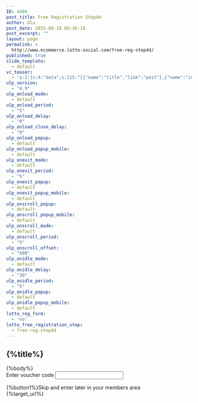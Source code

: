 ```yaml
---
ID: 4499
post_title: Free Registration Step4d
author: Olu
post_date: 2015-08-18 09:36:18
post_excerpt: ""
layout: page
permalink: >
  http://www.ecommerce.lotto-social.com/free-reg-step4d/
published: true
slide_template:
  - default
vc_teaser:
  - 'a:2:{s:4:"data";s:115:"[{"name":"title","link":"post"},{"name":"image","image":"featured","link":"none"},{"name":"text","mode":"excerpt"}]";s:7:"bgcolor";s:0:"";}'
ulp_version:
  - "4.9"
ulp_onload_mode:
  - default
ulp_onload_period:
  - "5"
ulp_onload_delay:
  - "0"
ulp_onload_close_delay:
  - "0"
ulp_onload_popup:
  - default
ulp_onload_popup_mobile:
  - default
ulp_onexit_mode:
  - default
ulp_onexit_period:
  - "5"
ulp_onexit_popup:
  - default
ulp_onexit_popup_mobile:
  - default
ulp_onscroll_popup:
  - default
ulp_onscroll_popup_mobile:
  - default
ulp_onscroll_mode:
  - default
ulp_onscroll_period:
  - "5"
ulp_onscroll_offset:
  - "600"
ulp_onidle_mode:
  - default
ulp_onidle_delay:
  - "30"
ulp_onidle_period:
  - "5"
ulp_onidle_popup:
  - default
ulp_onidle_popup_mobile:
  - default
lotto_reg_form:
  - 'no'
lotto_free_registration_step:
  - free-reg-step4d
---
```

<div class="free-registration 4d">
<div class="welcom-4d-page text-center">
<h2>{%title%}</h2>
{%body%}
<div class="account-no text-left"><label>Enter voucher code</label>
<input id="voucher_code" class="" name="voucher-code" type="text" />
<p id="error_msg" class="fieldRelative invalidError error_msg"></p>

</div>
<a id="submit_btn_voucher_code" class="btn btn-success btn-lg ladda-button" data-style="expand-right"></a>{%button1%}<a class="btn btn-link btn-lg small-skip-link free_reg_step4d_btn1">Skip and enter later in your members area</a>

</div>
<div class="target_url hide">{%target_url%}</div>
</div>